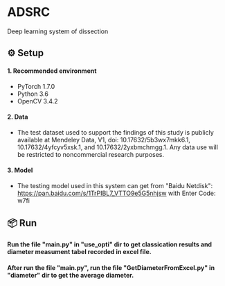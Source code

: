 # ADSRC
Deep learning system of dissection

## ⚙ Setup
#### 1. Recommended environment
- PyTorch 1.7.0
- Python 3.6
- OpenCV 3.4.2

#### 2. Data
- The test dataset used to support the findings of this study is publicly available at Mendeley Data, V1, doi: 10.17632/5b3wx7mkk6.1, 10.17632/4yfcyv5xsk.1, and 10.17632/2yxbmchmgg.1. Any data use will be restricted to noncommercial research purposes.

#### 3. Model
- The testing model used in this system can get from "Baidu Netdisk": https://pan.baidu.com/s/1TrPIBL7_VTTO9e5G5nhjsw with Enter Code: w7fi

## 📦 Run
#### Run the file "main.py" in "use_opti" dir to get classication results and diameter measument tabel recorded in excel file.
#### After run the file "main.py", run the file "GetDiameterFromExcel.py" in "diameter" dir to get the average diameter. 
